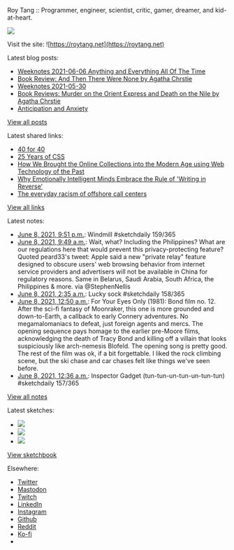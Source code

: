 Roy Tang :: Programmer, engineer, scientist, critic, gamer, dreamer, and kid-at-heart.

![](https://roytang.net/static/img/profile.jpg)

Visit the site: ![https://roytang.net](https://roytang.net)

Latest blog posts:

- [Weeknotes 2021-06-06 Anything and Everything All Of The Time](https://roytang.net/2021/06/weeknotes-2021-06-06/)
- [Book Review: And Then There Were None by Agatha Chrstie](https://roytang.net/2021/06/and-then-there-were-none/)
- [Weeknotes 2021-05-30](https://roytang.net/2021/05/weeknotes-2021-05-30/)
- [Book Reviews: Murder on the Orient Express and Death on the Nile by Agatha Chrstie](https://roytang.net/2021/05/orient-express-nile/)
- [Anticipation and Anxiety](https://roytang.net/2021/05/anticipation/)

[View all posts](https://roytang.net/blog)

Latest shared links:

- [40 for 40](https://roytang.net/2021/06/40-for-40/)
- [25 Years of CSS](https://roytang.net/2021/06/25-years-of-css/)
- [How We Brought the Online Collections into the Modern Age using Web Technology of the Past](https://roytang.net/2021/06/how-we-brought-the-online-collections-into-the-modern-age-using-web-technology-of-the-past/)
- [Why Emotionally Intelligent Minds Embrace the Rule of &#x27;Writing in Reverse&#x27;](https://roytang.net/2021/06/why-emotionally-intelligent-minds-embrace-the-rule-of-writing-in-reverse/)
- [The everyday racism of offshore call centers](https://roytang.net/2021/06/the-everyday-racism-of-offshore-call-centers/)

[View all links](https://roytang.net/links)

Latest notes:

- [June 8, 2021, 9:51 p.m.](https://roytang.net/2021/06/1402262074458349582/): Windmill #sketchdaily 159/365
- [June 8, 2021, 9:49 a.m.](https://roytang.net/2021/06/1402080413628071936/): Wait, what? Including the Philippines? What are our regulations here that would prevent this privacy-protecting feature? Quoted peard33&#x27;s tweet: Apple said a new &quot;private relay&quot; feature designed to obscure users&#x27; web browsing behavior from internet service providers and advertisers will not be available in China for regulatory reasons. Same in Belarus, Saudi Arabia, South Africa, the Philippines &amp; more. via @StephenNellis
- [June 8, 2021, 2:35 a.m.](https://roytang.net/2021/06/1401970990142267397/): Lucky sock #sketchdaily 158/365
- [June 8, 2021, 12:50 a.m.](https://roytang.net/2021/06/2641c1868d6ccb70715302ea340cae74/): For Your Eyes Only (1981): Bond film no. 12. After the sci-fi fantasy of Moonraker, this one is more grounded and down-to-Earth, a callback to early Connery adventures. No megamalomaniacs to defeat, just foreign agents and mercs. The opening sequence pays homage to the earlier pre-Moore films, acknowledging the death of Tracy Bond and killing off a villain that looks suspiciously like arch-nemesis Blofeld. The opening song is pretty good. The rest of the film was ok, if a bit forgettable. I liked the rock climbing scene, but the ski chase and car chases felt like things we&#x27;ve seen before.
- [June 8, 2021, 12:36 a.m.](https://roytang.net/2021/06/1401941057206579201/): Inspector Gadget (tun-tun-un-tun-un-tun-tun) #sketchdaily 157/365

[View all notes](https://roytang.net/notes)

Latest sketches:


- ![](https://roytang.net/media/cache/8d/46/8d46d687ac9de3e8a3e79badd5150b1d.jpg)
- ![](https://roytang.net/media/cache/31/1b/311bbdf6bae605aefc958e9520118723.jpg)
- ![](https://roytang.net/media/cache/50/47/5047b33cd5d528ccd4cc8afe63e4611c.jpg)

[View sketchbook](https://roytang.net/albums/sketchbook)


Elsewhere:

- [Twitter](https://twitter.com/roytang)
- [Mastodon](https://mastodon.technology/@roytang)
- [Twitch](https://twitch.tv/twitchyroy)
- [LinkedIn](https://www.linkedin.com/in/roytang)
- [Instagram](https://instagram.com/roytang0400)
- [Github](https://github.com/roytang)
- [Reddit](https://reddit.com/u/hungryroy)
- [Ko-fi](https://ko-fi.com/roytang)
- [](mailto:hello@roytang.net)